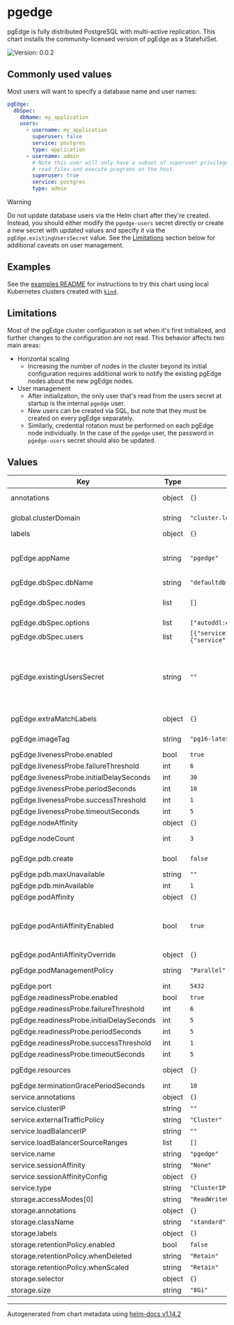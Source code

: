 # pgedge

pgEdge is fully distributed PostgreSQL with multi-active replication. This chart installs the
community-licensed version of pgEdge as a StatefulSet.

![Version: 0.0.2](https://img.shields.io/badge/Version-0.0.2-informational?style=flat-square)

## Commonly used values

Most users will want to specify a database name and user names:

```yaml
pgEdge:
  dbSpec:
    dbName: my_application
    users:
      - username: my_application
        superuser: false
        service: postgres
        type: application
      - username: admin
        # Note this user will only have a subset of superuser privileges to exclude the abilities to
        # read files and execute programs on the host.
        superuser: true
        service: postgres
        type: admin
```

> [!WARNING]
> Do not update database users via the Helm chart after they're created. Instead, you should either
> modify the `pgedge-users` secret directly or create a new secret with updated values and specify
> it via the `pgEdge.existingUsersSecret` value. See the [Limitations](#limitations) section below
> for additional caveats on user management.

## Examples

See the [examples README](./examples/README.md) for instructions to try this chart using local
Kubernetes clusters created with [`kind`](https://kind.sigs.k8s.io/).

## Limitations

Most of the pgEdge cluster configuration is set when it's first initialized, and further changes to
the configuration are not read. This behavior affects two main areas:

- Horizontal scaling
  - Increasing the number of nodes in the cluster beyond its initial configuration requires
    additional work to notify the existing pgEdge nodes about the new pgEdge nodes.
- User management
  - After initialization, the only user that's read from the users secret at startup is the internal
    `pgedge` user.
  - New users can be created via SQL, but note that they must be created on every pgEdge separately.
  - Similarly, credential rotation must be performed on each pgEdge node individually. In the case
    of the `pgedge` user, the password in `pgedge-users` secret should also be updated.

## Values

| Key | Type | Default | Description |
|-----|------|---------|-------------|
| annotations | object | `{}` | Additional annotations to apply to all created objects. |
| global.clusterDomain | string | `"cluster.local"` | Set to the cluster's domain if the cluster uses a custom domain. |
| labels | object | `{}` | Additional labels to apply to all created objects. |
| pgEdge.appName | string | `"pgedge"` | Determines the name of the pgEdge StatefulSet and theapp.kubernetes.io/name label. Many other values are derived from this name, so it must be less than or equal to 26 characters in length. |
| pgEdge.dbSpec.dbName | string | `"defaultdb"` | The name of the database to create. |
| pgEdge.dbSpec.nodes | list | `[]` | Used to override the nodes in the generated db spec. This can be useful in multi-cluster setups, like the included multi-cluster example. |
| pgEdge.dbSpec.options | list | `["autoddl:enabled"]` | Options for the database |
| pgEdge.dbSpec.users | list | `[{"service":"postgres","superuser":false,"type":"application","username":"app"},{"service":"postgres","superuser":true,"type":"admin","username":"admin"}]` | Database users to be created. |
| pgEdge.existingUsersSecret | string | `""` | The name of an existing users secret in the release namespace. If not specified, a new secret will generate random passwords for each user and store them in a new secret. See the pgedge-docker README for the format of this secret: https://github.com/pgEdge/pgedge-docker?tab=readme-ov-file#database-configuration |
| pgEdge.extraMatchLabels | object | `{}` | Specify additional labels to be used in the StatefulSet, Service, and other selectors. |
| pgEdge.imageTag | string | `"pg16-latest"` | Set a custom image tag from the docker.io/pgedge/pgedge repository. |
| pgEdge.livenessProbe.enabled | bool | `true` |  |
| pgEdge.livenessProbe.failureThreshold | int | `6` |  |
| pgEdge.livenessProbe.initialDelaySeconds | int | `30` |  |
| pgEdge.livenessProbe.periodSeconds | int | `10` |  |
| pgEdge.livenessProbe.successThreshold | int | `1` |  |
| pgEdge.livenessProbe.timeoutSeconds | int | `5` |  |
| pgEdge.nodeAffinity | object | `{}` |  |
| pgEdge.nodeCount | int | `3` | Sets the number of replicas in the pgEdge StatefulSet. |
| pgEdge.pdb.create | bool | `false` | Enables the creation of a PodDisruptionBudget for pgEdge. |
| pgEdge.pdb.maxUnavailable | string | `""` |  |
| pgEdge.pdb.minAvailable | int | `1` |  |
| pgEdge.podAffinity | object | `{}` |  |
| pgEdge.podAntiAffinityEnabled | bool | `true` | Disable the default pod anti-affinity. By default, this chart uses a preferredDuringSchedulingIgnoredDuringExecution anti-affinity to spread the replicas across different nodes if possible. |
| pgEdge.podAntiAffinityOverride | object | `{}` | Override the default pod anti-affinity. |
| pgEdge.podManagementPolicy | string | `"Parallel"` | Sets how pods are created during the initial scale up. Parallel results in a faster cluster initialization. |
| pgEdge.port | int | `5432` |  |
| pgEdge.readinessProbe.enabled | bool | `true` |  |
| pgEdge.readinessProbe.failureThreshold | int | `6` |  |
| pgEdge.readinessProbe.initialDelaySeconds | int | `5` |  |
| pgEdge.readinessProbe.periodSeconds | int | `5` |  |
| pgEdge.readinessProbe.successThreshold | int | `1` |  |
| pgEdge.readinessProbe.timeoutSeconds | int | `5` |  |
| pgEdge.resources | object | `{}` | Set resource requests and limits. There are none by default. |
| pgEdge.terminationGracePeriodSeconds | int | `10` |  |
| service.annotations | object | `{}` | Additional annotations to apply the the Service. |
| service.clusterIP | string | `""` |  |
| service.externalTrafficPolicy | string | `"Cluster"` |  |
| service.loadBalancerIP | string | `""` |  |
| service.loadBalancerSourceRanges | list | `[]` |  |
| service.name | string | `"pgedge"` | The name of the Service created by this chart. |
| service.sessionAffinity | string | `"None"` |  |
| service.sessionAffinityConfig | object | `{}` |  |
| service.type | string | `"ClusterIP"` |  |
| storage.accessModes[0] | string | `"ReadWriteOnce"` |  |
| storage.annotations | object | `{}` |  |
| storage.className | string | `"standard"` |  |
| storage.labels | object | `{}` |  |
| storage.retentionPolicy.enabled | bool | `false` |  |
| storage.retentionPolicy.whenDeleted | string | `"Retain"` |  |
| storage.retentionPolicy.whenScaled | string | `"Retain"` |  |
| storage.selector | object | `{}` |  |
| storage.size | string | `"8Gi"` |  |

----------------------------------------------
Autogenerated from chart metadata using [helm-docs v1.14.2](https://github.com/norwoodj/helm-docs/releases/v1.14.2)
